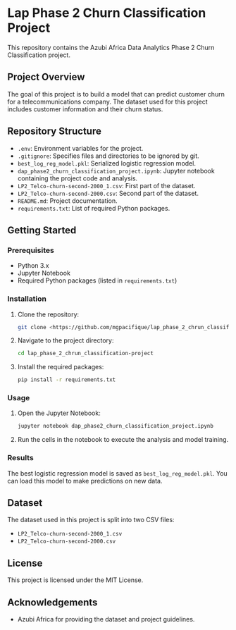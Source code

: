 # Lap Phase 2 Churn Classification Project

This repository contains the Azubi Africa Data Analytics Phase 2 Churn Classification project.

## Project Overview

The goal of this project is to build a model that can predict customer churn for a telecommunications company. The dataset used for this project includes customer information and their churn status.

## Repository Structure

- `.env`: Environment variables for the project.
- `.gitignore`: Specifies files and directories to be ignored by git.
- `best_log_reg_model.pkl`: Serialized logistic regression model.
- `dap_phase2_churn_classification_project.ipynb`: Jupyter notebook containing the project code and analysis.
- `LP2_Telco-churn-second-2000_1.csv`: First part of the dataset.
- `LP2_Telco-churn-second-2000.csv`: Second part of the dataset.
- `README.md`: Project documentation.
- `requirements.txt`: List of required Python packages.

## Getting Started

### Prerequisites

- Python 3.x
- Jupyter Notebook
- Required Python packages (listed in `requirements.txt`)

### Installation

1. Clone the repository:
    ```sh
    git clone <https://github.com/mgpacifique/lap_phase_2_chrun_classification-project>
    ```
2. Navigate to the project directory:
    ```sh
    cd lap_phase_2_chrun_classification-project
    ```
3. Install the required packages:
    ```sh
    pip install -r requirements.txt
    ```

### Usage

1. Open the Jupyter Notebook:
    ```sh
    jupyter notebook dap_phase2_churn_classification_project.ipynb
    ```
2. Run the cells in the notebook to execute the analysis and model training.

### Results

The best logistic regression model is saved as `best_log_reg_model.pkl`. You can load this model to make predictions on new data.

## Dataset

The dataset used in this project is split into two CSV files:
- `LP2_Telco-churn-second-2000_1.csv`
- `LP2_Telco-churn-second-2000.csv`

## License

This project is licensed under the MIT License.

## Acknowledgements

- Azubi Africa for providing the dataset and project guidelines.
